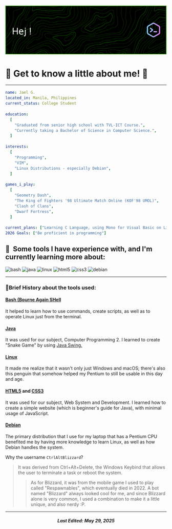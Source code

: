 <p align="center">
  <img src="fb.png">
</p>

# 🐧 Get to know a little about me! 🐧

___

```yaml
name: Jael G.
located_in: Manila, Philippines
current_status: College Student

education:
  [
    "Graduated from senior high school with TVL-ICT Course.",
    "Currently taking a Bachelor of Science in Computer Science.",
  ]

interests:
  [
    "Programming",
    "VIM",
    "Linux Distributions - especially Debian",
  ]

games_i_play:
  [
    "Geometry Dash",
    "The King of Fighters '98 Ultimate Match Online (KOF'98 UMOL)",
    "Clash of Clans",
    "Dwarf Fortress",
  ]

current_plans: ["Learning C Language, using Mono for Visual Basic on Linux"]
2026 Goals: ["Be proficient in programming"]
```
    
<h2> 🚀 &nbsp;Some tools I have experience with, and I'm currently learning more about:</h2>
<p align="left">
<img src="https://cdn.jsdelivr.net/gh/devicons/devicon/icons/bash/bash-original.svg" alt="bash" width="45" height="45"/>
<img src="https://cdn.jsdelivr.net/gh/devicons/devicon@latest/icons/java/java-original-wordmark.svg" alt="java" width="45" height="45"/>
<img src="https://cdn.jsdelivr.net/gh/devicons/devicon@latest/icons/linux/linux-original.svg" alt="linux" width="45" height="45"/>
<img src="https://cdn.jsdelivr.net/gh/devicons/devicon@latest/icons/html5/html5-original-wordmark.svg" alt="html5" width="45" height="45"/>
<img src="https://cdn.jsdelivr.net/gh/devicons/devicon@latest/icons/css3/css3-original-wordmark.svg" alt="css3" width="45" height="45"/>
<img src="https://cdn.jsdelivr.net/gh/devicons/devicon@latest/icons/debian/debian-original.svg" alt="debian" width="45" height="45"/>
</p>

___

### 📖Brief History about the tools used:

#### [Bash (Bourne Again SHell](https://tldp.org/LDP/Bash-Beginners-Guide/html/Bash-Beginners-Guide.html)
It helped to learn how to use commands, create scripts, as well as to operate Linux just from the terminal.

#### [Java](https://docs.oracle.com/javase/tutorial/)
It was used for our subject, Computer Programming 2. I learned to create "Snake Game" by using [Java Swing.](https://www.geeksforgeeks.org/introduction-to-java-swing/)

#### [Linux](https://www.kernel.org/)
It made me realize that it wasn't only just Windows and macOS; there's also this penguin that somehow helped my Pentium to still be usable in this day and age.

#### [HTML5](https://developer.mozilla.org/en-US/docs/Learn_web_development/Getting_started/Your_first_website) and [CSS3](https://developer.mozilla.org/en-US/docs/Web/CSS)
It was used for our subject, Web System and Development. I learned how to create a simple website (which is beginner's guide for Java), with minimal usage of JavaScript.

#### [Debian](https://www.debian.org/intro/index)
The primary distribution that I use for my laptop that has a Pentium CPU benefited me by having more knowledge to learn Linux, as well as how Debian handles the system.

Why the username `CtrlAltBlizzard`?
> It was derived from Ctrl+Alt+Delete, the Windows Keybind that allows the user to terminate a task or reboot the system.
>> As for Blizzard, it was from the mobile game I used to play called "Respawnables", which eventually died in 2022. A bot named "Blizzard" always looked cool for me, and since Blizzard alone is very common, I used a combination to make it a little unique, and also nerdy :P.

___
<h5 align="center">
Last Edited: May 29, 2025
</h5>
